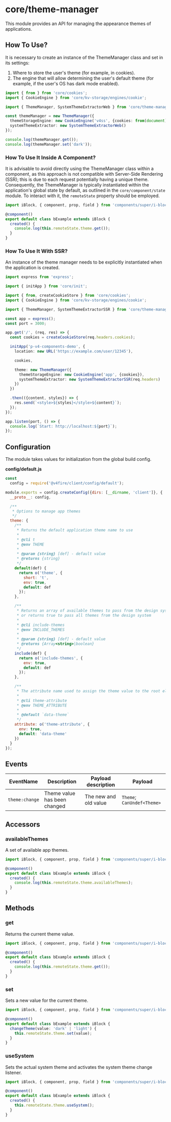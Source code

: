 # core/theme-manager

This module provides an API for managing the appearance themes of applications.

## How To Use?

It is necessary to create an instance of the ThemeManager class and set in its settings:

1. Where to store the user's theme (for example, in cookies).
2. The engine that will allow determining the user's default theme (for example,
   if the user's OS has dark mode enabled).

```typescript
import { from } from 'core/cookies';
import { CookieEngine } from 'core/kv-storage/engines/cookie';

import { ThemeManager, SystemThemeExtractorWeb } from 'core/theme-manager';

const themeManager = new ThemeManager({
  themeStorageEngine: new CookieEngine('v4ss', {cookies: from(document)}),
  systemThemeExtractor: new SystemThemeExtractorWeb()
});

console.log(themeManager.get());
console.log(themeManager.set('dark'));
```

### How To Use It Inside A Component?

It is advisable to avoid directly using the ThemeManager class within a component,
as this approach is not compatible with Server-Side Rendering (SSR);
this is due to each request potentially having a unique theme.
Consequently, the ThemeManager is typically instantiated within the application's global state by default,
as outlined in the `core/component/state` module.
To interact with it, the `remoteState` property should be employed.

```typescript
import iBlock, { component, prop, field } from 'components/super/i-block/i-block';

@component()
export default class bExample extends iBlock {
  created() {
    console.log(this.remoteState.theme.get());
  }
}
```

### How To Use It With SSR?

An instance of the theme manager needs to be explicitly instantiated when the application is created.

```typescript
import express from 'express';

import { initApp } from 'core/init';

import { from, createCookieStore } from 'core/cookies';
import { CookieEngine } from 'core/kv-storage/engines/cookie';

import { ThemeManager, SystemThemeExtractorSSR } from 'core/theme-manager';

const app = express();
const port = 3000;

app.get('/', (req, res) => {
  const cookies = createCookieStore(req.headers.cookies);

  initApp('p-v4-components-demo', {
    location: new URL('https://example.com/user/12345'),

    cookies,

    theme: new ThemeManager({
      themeStorageEngine: new CookieEngine('app', {cookies}),
      systemThemeExtractor: new SystemThemeExtractorSSR(req.headers)
    })
  })

  .then(({content, styles}) => {
    res.send(`<style>${styles}</style>${content}`);
  });
});

app.listen(port, () => {
  console.log(`Start: http://localhost:${port}`);
});
```

## Configuration

The module takes values for initialization from the global build config.

__config/default.js__

```js
const
  config = require('@v4fire/client/config/default');

module.exports = config.createConfig({dirs: [__dirname, 'client']}, {
  __proto__: config,

  /**
   * Options to manage app themes
   */
  theme: {
    /**
     * Returns the default application theme name to use
     *
     * @cli t
     * @env THEME
     *
     * @param {string} [def] - default value
     * @returns {string}
     */
    default(def) {
      return o('theme', {
        short: 't',
        env: true,
        default: def
      });
    },

    /**
     * Returns an array of available themes to pass from the design system to the runtime,
     * or returns true to pass all themes from the design system
     *
     * @cli include-themes
     * @env INCLUDE_THEMES
     *
     * @param {string} [def] - default value
     * @returns {Array<string>|boolean}
     */
    include(def) {
      return o('include-themes', {
        env: true,
        default: def
      });
    },

    /**
     * The attribute name used to assign the theme value to the root element
     *
     * @cli theme-attribute
     * @env THEME_ATTRIBUTE
     *
     * @default `data-theme`
     */
    attribute: o('theme-attribute', {
      env: true,
      default: 'data-theme'
    })
  }
});
```

## Events

| EventName      | Description                  | Payload description   | Payload                    |
|----------------|------------------------------|-----------------------|----------------------------|
| `theme:change` | Theme value has been changed | The new and old value | `Theme`; `CanUndef<Theme>` |

## Accessors

### availableThemes

A set of available app themes.

```typescript
import iBlock, { component, prop, field } from 'components/super/i-block/i-block';

@component()
export default class bExample extends iBlock {
  created() {
    console.log(this.remoteState.theme.availableThemes);
  }
}
```

## Methods

### get

Returns the current theme value.

```typescript
import iBlock, { component, prop, field } from 'components/super/i-block/i-block';

@component()
export default class bExample extends iBlock {
  created() {
    console.log(this.remoteState.theme.get());
  }
}
```

### set

Sets a new value for the current theme.

```typescript
import iBlock, { component, prop, field } from 'components/super/i-block/i-block';

@component()
export default class bExample extends iBlock {
  changeTheme(value: 'dark' | 'light') {
    this.remoteState.theme.set(value);
  }
}
```

### useSystem

Sets the actual system theme and activates the system theme change listener.

```typescript
import iBlock, { component, prop, field } from 'components/super/i-block/i-block';

@component()
export default class bExample extends iBlock {
  created() {
    this.remoteState.theme.useSystem();
  }
}
```
